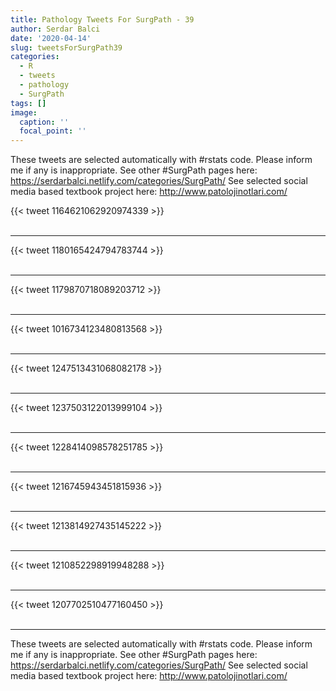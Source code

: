 ```yaml
---
title: Pathology Tweets For SurgPath - 39
author: Serdar Balci
date: '2020-04-14'
slug: tweetsForSurgPath39
categories:
  - R
  - tweets
  - pathology
  - SurgPath
tags: []
image:
  caption: ''
  focal_point: ''
---
```



These tweets are selected automatically with #rstats code. Please inform me if any is inappropriate.
See other #SurgPath pages here: https://serdarbalci.netlify.com/categories/SurgPath/ 
See selected social media based textbook project here: http://www.patolojinotlari.com/

{{< tweet 1164621062920974339 >}}
<br>
<br>
<hr>
{{< tweet 1180165424794783744 >}}
<br>
<br>
<hr>
{{< tweet 1179870718089203712 >}}
<br>
<br>
<hr>
{{< tweet 1016734123480813568 >}}
<br>
<br>
<hr>
{{< tweet 1247513431068082178 >}}
<br>
<br>
<hr>
{{< tweet 1237503122013999104 >}}
<br>
<br>
<hr>
{{< tweet 1228414098578251785 >}}
<br>
<br>
<hr>
{{< tweet 1216745943451815936 >}}
<br>
<br>
<hr>
{{< tweet 1213814927435145222 >}}
<br>
<br>
<hr>
{{< tweet 1210852298919948288 >}}
<br>
<br>
<hr>
{{< tweet 1207702510477160450 >}}
<br>
<br>
<hr>


These tweets are selected automatically with #rstats code. Please inform me if any is inappropriate.
See other #SurgPath pages here: https://serdarbalci.netlify.com/categories/SurgPath/ 
See selected social media based textbook project here: http://www.patolojinotlari.com/

